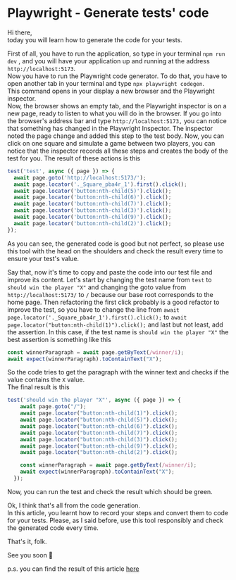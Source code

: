 # Playwright - Generate tests' code

Hi there,  
today you will learn how to generate the code for your tests.

First of all, you have to run the application, so type in your terminal `npm run dev` , and you will have your application up and running at the address `http://localhost:5173`.  
Now you have to run the Playwright code generator. To do that, you have to open another tab in your terminal and type `npx playwright codegen`.  
This command opens in your display a new browser and the Playwright inspector.  
Now, the browser shows an empty tab, and the Playwright inspector is on a new page, ready to listen to what you will do in the browser. If you go into the browser's address bar and type `http://localhost:5173,` you can notice that something has changed in the Playwright Inspector. The inspector noted the page change and added this step to the test body. Now, you can click on one square and simulate a game between two players, you can notice that the inspector records all these steps and creates the body of the test for you. The result of these actions is this

```typescript
test('test', async ({ page }) => {
  await page.goto('http://localhost:5173/');
  await page.locator('._Square_pba4r_1').first().click();
  await page.locator('button:nth-child(5)').click();
  await page.locator('button:nth-child(6)').click();
  await page.locator('button:nth-child(7)').click();
  await page.locator('button:nth-child(3)').click();
  await page.locator('button:nth-child(9)').click();
  await page.locator('button:nth-child(2)').click();
});
```

As you can see, the generated code is good but not perfect, so please use this tool with the head on the shoulders and check the result every time to ensure your test's value.

Say that, now it's time to copy and paste the code into our test file and improve its content. Let's start by changing the test name from `test` to `should win the player "X"` and changing the goto value from `http://localhost:5173/` to `/` because our base root corresponds to the home page. Then refactoring the first click probably is a good refactor to improve the test, so you have to change the line from `await page.locator('._Square_pba4r_1').first().click();` to `await page.locator("button:nth-child(1)").click();` and last but not least, add the assertion. In this case, if the test name is `should win the player "X"` the best assertion is something like this

```typescript
const winnerParagraph = await page.getByText(/winner/i);
await expect(winnerParagraph).toContainText("X");
```

So the code tries to get the paragraph with the winner text and checks if the value contains the `X` value.  
The final result is this

```typescript
test('should win the player "X"', async ({ page }) => {
    await page.goto("/");
    await page.locator("button:nth-child(1)").click();
    await page.locator("button:nth-child(5)").click();
    await page.locator("button:nth-child(6)").click();
    await page.locator("button:nth-child(7)").click();
    await page.locator("button:nth-child(3)").click();
    await page.locator("button:nth-child(9)").click();
    await page.locator("button:nth-child(2)").click();

    const winnerParagraph = await page.getByText(/winner/i);
    await expect(winnerParagraph).toContainText("X");
  });
```

Now, you can run the test and check the result which should be green.

Ok, I think that's all from the code generation.  
In this article, you learnt how to record your steps and convert them to code for your tests. Please, as I said before, use this tool responsibly and check the generated code every time.

That's it, folk.

See you soon 👋

p.s. you can find the result of this article [here](https://github.com/Puppo/playwright-series/tree/04-code-generator)